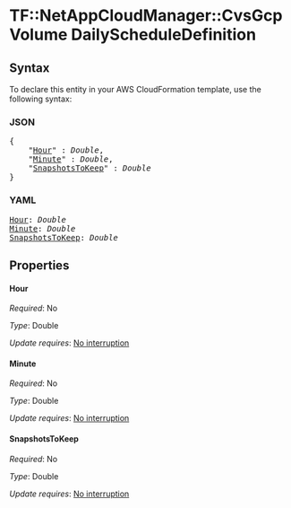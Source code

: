 # TF::NetAppCloudManager::CvsGcpVolume DailyScheduleDefinition

## Syntax

To declare this entity in your AWS CloudFormation template, use the following syntax:

### JSON

<pre>
{
    "<a href="#hour" title="Hour">Hour</a>" : <i>Double</i>,
    "<a href="#minute" title="Minute">Minute</a>" : <i>Double</i>,
    "<a href="#snapshotstokeep" title="SnapshotsToKeep">SnapshotsToKeep</a>" : <i>Double</i>
}
</pre>

### YAML

<pre>
<a href="#hour" title="Hour">Hour</a>: <i>Double</i>
<a href="#minute" title="Minute">Minute</a>: <i>Double</i>
<a href="#snapshotstokeep" title="SnapshotsToKeep">SnapshotsToKeep</a>: <i>Double</i>
</pre>

## Properties

#### Hour

_Required_: No

_Type_: Double

_Update requires_: [No interruption](https://docs.aws.amazon.com/AWSCloudFormation/latest/UserGuide/using-cfn-updating-stacks-update-behaviors.html#update-no-interrupt)

#### Minute

_Required_: No

_Type_: Double

_Update requires_: [No interruption](https://docs.aws.amazon.com/AWSCloudFormation/latest/UserGuide/using-cfn-updating-stacks-update-behaviors.html#update-no-interrupt)

#### SnapshotsToKeep

_Required_: No

_Type_: Double

_Update requires_: [No interruption](https://docs.aws.amazon.com/AWSCloudFormation/latest/UserGuide/using-cfn-updating-stacks-update-behaviors.html#update-no-interrupt)

